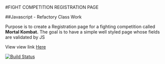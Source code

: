 #FIGHT COMPETITION REGISTRATION PAGE

##Javascript - Refactory Class Work

Purpose is to create a Registration page for a fighting competition called **Mortal Kombat.**  The goal is to have a simple well styled page whose fields are validated by JS

View view link [Here](https://bakersen.github.io/mortal-kombat-registration/)

[![Build Status](https://app.travis-ci.com/bakersen/mortal-kombat-registration.svg?branch=main)](https://app.travis-ci.com/bakersen/mortal-kombat-registration)
